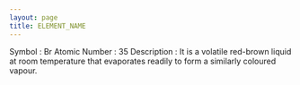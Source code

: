 ```yaml
---
layout: page
title: ELEMENT_NAME
---
```


Symbol  : Br
Atomic Number : 35
Description : It is a volatile red-brown liquid at room temperature that evaporates readily to form a similarly coloured vapour.